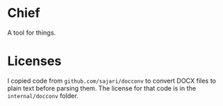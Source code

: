 # Chief
A tool for things.

# Licenses

I copied code from `github.com/sajari/docconv` to convert DOCX files to plain text before parsing them.
The license for that code is in the `internal/docconv` folder.